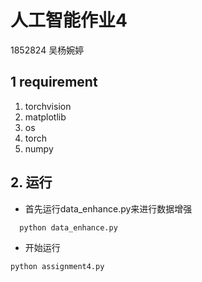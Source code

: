  # 人工智能作业4
 1852824 吴杨婉婷
## 1 requirement
1. torchvision 
  2. matplotlib 
  3. os
  4.  torch
  5.  numpy
## 2. 运行
- 首先运行data_enhance.py来进行数据增强
```
  python data_enhance.py
  ```
- 开始运行
```
python assignment4.py
```